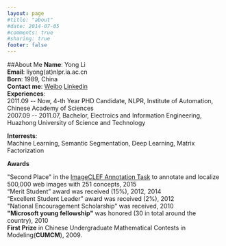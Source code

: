 ```yaml
---
layout: page
#title: "about"
#date: 2014-07-05
#comments: true
#sharing: true
footer: false
---
```

##About Me
**Name**:       Yong Li  
**Email**:	liyong(at)nlpr.ia.ac.cn  
**Born**:       1989, China  
**Contact me**: [Weibo](http://weibo.com/liyong3forever) [Linkedin](https://cn.linkedin.com/in/foreverlee)   
**Experiences**:  
2011.09 -- Now, 4-th Year PHD Candidate, NLPR, Institute of Automation, Chinese Academy of Sciences  
2007.09 -- 2011.07, Bachelor, Electroics and Information Engineering, Huazhong University of Science and Technology  

**Interrests**:  
Machine Learning, Semantic Segmentation, Deep Learning, Matrix Factorization  

**Awards**

 "Second Place" in the [ImageCLEF Annotation Task](http://imageclef.org/2015/annotation) to annotate and localize 500,000 web images with 251 concepts, 2015  
“Merit Student” award was received (15%), 2012, 2014  
“Excellent Student Leader” award was received (2%), 2012  
"National Encouragement Scholarship" was received, 2010  
**"Microsoft young fellowship"** was honored (30 in total around the country), 2010  
**First Prize** in Chinese Undergraduate Mathematical Contests in Modeling(**CUMCM**), 2009.
